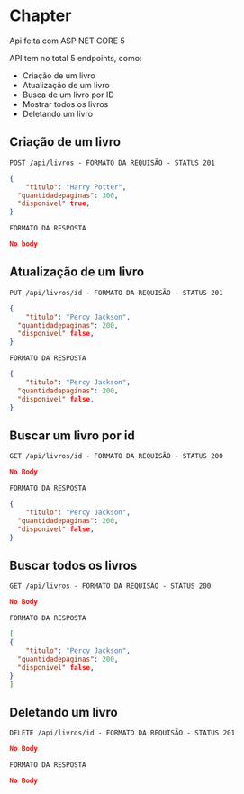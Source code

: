 # Chapter
Api feita com ASP NET CORE 5

API tem no total 5 endpoints, como:
- Criação de um livro
- Atualização de um livro
- Busca de um livro por ID
- Mostrar todos os livros 
- Deletando um livro

## Criação de um livro

`POST /api/livros - FORMATO DA REQUISÃO - STATUS 201`

```json
{
	"titulo": "Harry Potter",
  "quantidadepaginas": 300,
  "disponivel" true,
}
```

`FORMATO DA RESPOSTA`

```json
No body
```
## Atualização de um livro

`PUT /api/livros/id - FORMATO DA REQUISÃO - STATUS 201`

```json
{
	"titulo": "Percy Jackson",
  "quantidadepaginas": 200,
  "disponivel" false,
}
```

`FORMATO DA RESPOSTA`

```json
{
	"titulo": "Percy Jackson",
  "quantidadepaginas": 200,
  "disponivel" false,
}
```

## Buscar um livro por id

`GET /api/livros/id - FORMATO DA REQUISÃO - STATUS 200`

```json
No Body
```

`FORMATO DA RESPOSTA`

```json
{
	"titulo": "Percy Jackson",
  "quantidadepaginas": 200,
  "disponivel" false,
}
```

## Buscar todos os livros

`GET /api/livros - FORMATO DA REQUISÃO - STATUS 200`

```json
No Body
```

`FORMATO DA RESPOSTA`

```json
[
{
	"titulo": "Percy Jackson",
  "quantidadepaginas": 200,
  "disponivel" false,
}
]
```

## Deletando um livro

`DELETE /api/livros/id - FORMATO DA REQUISÃO - STATUS 201`

```json
No Body
```

`FORMATO DA RESPOSTA`

```json
No Body
```
